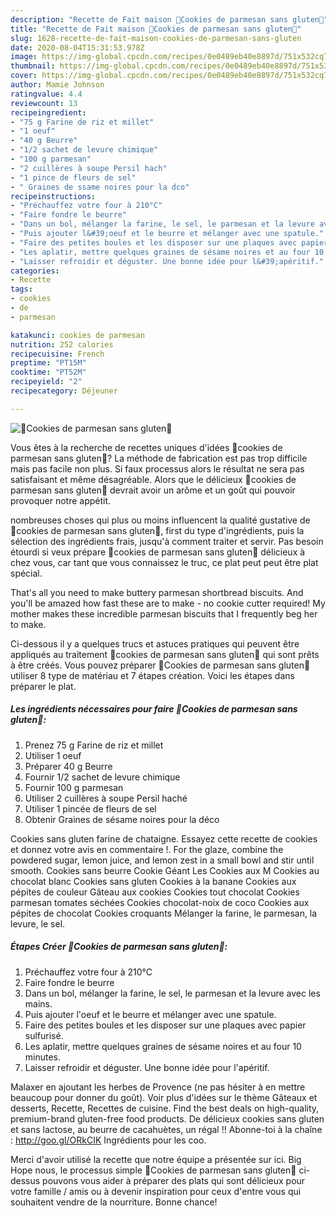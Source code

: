 ```yaml
---
description: "Recette de Fait maison 🔸Cookies de parmesan sans gluten🔸"
title: "Recette de Fait maison 🔸Cookies de parmesan sans gluten🔸"
slug: 1628-recette-de-fait-maison-cookies-de-parmesan-sans-gluten
date: 2020-08-04T15:31:53.978Z
image: https://img-global.cpcdn.com/recipes/0e0489eb40e8897d/751x532cq70/🔸cookies-de-parmesan-sans-gluten🔸-photo-principale-de-la-recette.jpg
thumbnail: https://img-global.cpcdn.com/recipes/0e0489eb40e8897d/751x532cq70/🔸cookies-de-parmesan-sans-gluten🔸-photo-principale-de-la-recette.jpg
cover: https://img-global.cpcdn.com/recipes/0e0489eb40e8897d/751x532cq70/🔸cookies-de-parmesan-sans-gluten🔸-photo-principale-de-la-recette.jpg
author: Mamie Johnson
ratingvalue: 4.4
reviewcount: 13
recipeingredient:
- "75 g Farine de riz et millet"
- "1 oeuf"
- "40 g Beurre"
- "1/2 sachet de levure chimique"
- "100 g parmesan"
- "2 cuillères à soupe Persil hach"
- "1 pince de fleurs de sel"
- " Graines de ssame noires pour la dco"
recipeinstructions:
- "Préchauffez votre four à 210°C"
- "Faire fondre le beurre"
- "Dans un bol, mélanger la farine, le sel, le parmesan et la levure avec les mains."
- "Puis ajouter l&#39;oeuf et le beurre et mélanger avec une spatule."
- "Faire des petites boules et les disposer sur une plaques avec papier sulfurisé."
- "Les aplatir, mettre quelques graines de sésame noires et au four 10 minutes."
- "Laisser refroidir et déguster. Une bonne idée pour l&#39;apéritif."
categories:
- Recette
tags:
- cookies
- de
- parmesan

katakunci: cookies de parmesan 
nutrition: 252 calories
recipecuisine: French
preptime: "PT15M"
cooktime: "PT52M"
recipeyield: "2"
recipecategory: Déjeuner

---
```



![🔸Cookies de parmesan sans gluten🔸](https://img-global.cpcdn.com/recipes/0e0489eb40e8897d/751x532cq70/🔸cookies-de-parmesan-sans-gluten🔸-photo-principale-de-la-recette.jpg)

Vous êtes à la recherche de recettes uniques d'idées 🔸cookies de parmesan sans gluten🔸? La méthode de fabrication est pas trop difficile mais pas facile non plus. Si faux processus alors le résultat ne sera pas satisfaisant et même désagréable. Alors que le délicieux 🔸cookies de parmesan sans gluten🔸 devrait avoir un arôme et un goût qui pouvoir provoquer notre appétit.

nombreuses choses qui plus ou moins influencent la qualité gustative de 🔸cookies de parmesan sans gluten🔸, first du type d'ingrédients, puis la sélection des ingrédients frais, jusqu'à comment traiter et servir. Pas besoin étourdi si veux prépare 🔸cookies de parmesan sans gluten🔸 délicieux à chez vous, car tant que vous connaissez le truc, ce plat peut peut être plat spécial.

That&#39;s all you need to make buttery parmesan shortbread biscuits. And you&#39;ll be amazed how fast these are to make - no cookie cutter required! My mother makes these incredible parmesan biscuits that I frequently beg her to make.


Ci-dessous il y a quelques trucs et astuces pratiques qui peuvent être appliqués au traitement 🔸cookies de parmesan sans gluten🔸 qui sont prêts à être créés. Vous pouvez préparer 🔸Cookies de parmesan sans gluten🔸 utiliser 8 type de matériau et 7 étapes création. Voici les étapes dans préparer le plat.

<!--inarticleads1-->

##### Les ingrédients nécessaires pour faire 🔸Cookies de parmesan sans gluten🔸:

1. Prenez 75 g Farine de riz et millet
1. Utiliser 1 oeuf
1. Préparer 40 g Beurre
1. Fournir 1/2 sachet de levure chimique
1. Fournir 100 g parmesan
1. Utiliser 2 cuillères à soupe Persil haché
1. Utiliser 1 pincée de fleurs de sel
1. Obtenir  Graines de sésame noires pour la déco


Cookies sans gluten farine de chataigne. Essayez cette recette de cookies et donnez votre avis en commentaire !. For the glaze, combine the powdered sugar, lemon juice, and lemon zest in a small bowl and stir until smooth. Cookies sans beurre Cookie Géant Les Cookies aux M Cookies au chocolat blanc Cookies sans gluten Cookies à la banane Cookies aux pépites de couleur Gâteau aux cookies Cookies tout chocolat Cookies parmesan tomates séchées Cookies chocolat-noix de coco Cookies aux pépites de chocolat Cookies croquants Mélanger la farine, le parmesan, la levure, le sel. 

<!--inarticleads2-->

##### Étapes Créer 🔸Cookies de parmesan sans gluten🔸:

1. Préchauffez votre four à 210°C
1. Faire fondre le beurre
1. Dans un bol, mélanger la farine, le sel, le parmesan et la levure avec les mains.
1. Puis ajouter l&#39;oeuf et le beurre et mélanger avec une spatule.
1. Faire des petites boules et les disposer sur une plaques avec papier sulfurisé.
1. Les aplatir, mettre quelques graines de sésame noires et au four 10 minutes.
1. Laisser refroidir et déguster. Une bonne idée pour l&#39;apéritif.


Malaxer en ajoutant les herbes de Provence (ne pas hésiter à en mettre beaucoup pour donner du goût). Voir plus d&#39;idées sur le thème Gâteaux et desserts, Recette, Recettes de cuisine. Find the best deals on high-quality, premium-brand gluten-free food products. De délicieux cookies sans gluten et sans lactose, au beurre de cacahuètes, un régal !! Abonne-toi à la chaîne : http://goo.gl/ORkCIK Ingrédients pour les coo. 


Merci d'avoir utilisé la recette que notre équipe a présentée sur ici. Big Hope nous, le processus simple 🔸Cookies de parmesan sans gluten🔸 ci-dessus pouvons vous aider à préparer des plats qui sont délicieux pour votre famille / amis ou à devenir inspiration pour ceux d'entre vous qui souhaitent vendre de la nourriture. Bonne chance!
